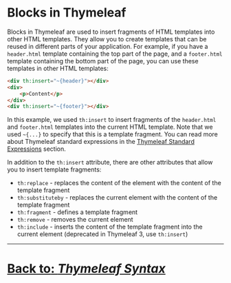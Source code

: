 # Blocks in Thymeleaf

Blocks in Thymeleaf are used to insert fragments of HTML templates into other HTML templates. They allow you to create templates that can be reused in different parts of your application. For example, if you have a `header.html` template containing the top part of the page, and a `footer.html` template containing the bottom part of the page, you can use these templates in other HTML templates:

```html
<div th:insert="~{header}"></div>
<div>
    <p>Content</p>
</div>
<div th:insert="~{footer}"></div>
```

In this example, we used `th:insert` to insert fragments of the `header.html` and `footer.html` templates into the current HTML template. Note that we used `~{...}` to specify that this is a template fragment. You can read more about Thymeleaf standard expressions in the [Thymeleaf Standard Expressions](syntax-simple-expressions.md) section.

In addition to the `th:insert` attribute, there are other attributes that allow you to insert template fragments:
- `th:replace` - replaces the content of the element with the content of the template fragment
- `th:substituteby` - replaces the current element with the content of the template fragment
- `th:fragment` - defines a template fragment
- `th:remove` - removes the current element
- `th:include` - inserts the content of the template fragment into the current element (deprecated in Thymeleaf 3, use `th:insert`)

---

# [**Back to**: *Thymeleaf Syntax*](../features/syntax.md)